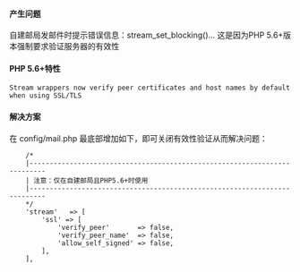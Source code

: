 #### 产生问题
自建邮局发邮件时提示错误信息：stream_set_blocking()...
这是因为PHP 5.6+版本强制要求验证服务器的有效性

#### PHP 5.6+特性
```
Stream wrappers now verify peer certificates and host names by default when using SSL/TLS
```

#### 解决方案
在 config/mail.php 最底部增加如下，即可关闭有效性验证从而解决问题：
```
    /*
    |--------------------------------------------------------------------------
    | 注意：仅在自建邮局且PHP5.6+时使用
    |--------------------------------------------------------------------------
    */
    'stream'   => [
        'ssl' => [
            'verify_peer'       => false,
            'verify_peer_name'  => false,
            'allow_self_signed' => false,
        ],
    ],
```
